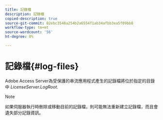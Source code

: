 ```yaml
---
title: 記錄檔
description: 記錄檔
copied-description: true
source-git-commit: 02ebc3548a254b2a6554f1ab34afbb3ea5f09bb8
workflow-type: tm+mt
source-wordcount: '56'
ht-degree: 0%

---
```


# 記錄檔{#log-files}

Adobe Access Server為受保護的串流應用程式產生的記錄檔將位於指定的目錄中 *LicenseServer.LogRoot*.

>[!NOTE]
>
>如果伺服器執行時刪除或移動目前的記錄檔，則可能無法重新建立記錄檔，而且會遺失部分記錄資訊。
